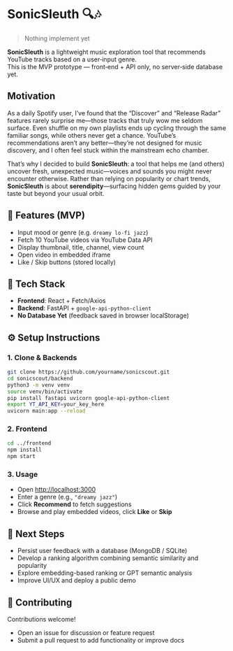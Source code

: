 # SonicSleuth 🔍🎶

> Nothing implement yet

**SonicSleuth** is a lightweight music exploration tool that recommends YouTube tracks based on a user‑input genre.  
This is the MVP prototype — front‑end + API only, no server‑side database yet.

## Motivation
As a daily Spotify user, I’ve found that the “Discover” and “Release Radar” features rarely surprise me—those tracks that truly wow me seldom surface. Even shuffle on my own playlists ends up cycling through the same familiar songs, while others never get a chance. YouTube’s recommendations aren’t any better—they’re not designed for music discovery, and I often feel stuck within the mainstream echo chamber.

That’s why I decided to build **SonicSleuth**: a tool that helps me (and others) uncover fresh, unexpected music—voices and sounds you might never encounter otherwise. Rather than relying on popularity or chart trends, **SonicSleuth** is about **serendipity**—surfacing hidden gems guided by your taste but beyond your usual orbit.

## 🚀 Features (MVP)
- Input mood or genre (e.g. `dreamy lo-fi jazz`)
- Fetch 10 YouTube videos via YouTube Data API
- Display thumbnail, title, channel, view count
- Open video in embedded iframe
- Like / Skip buttons (stored locally)

## 🧩 Tech Stack
- **Frontend**: React + Fetch/Axios  
- **Backend**: FastAPI + `google-api-python-client`  
- **No Database Yet** (feedback saved in browser localStorage)

## ⚙️ Setup Instructions

### 1. Clone & Backends
```bash
git clone https://github.com/yourname/sonicscout.git
cd sonicscout/backend
python3 -m venv venv
source venv/bin/activate
pip install fastapi uvicorn google-api-python-client
export YT_API_KEY=your_key_here
uvicorn main:app --reload
````

### 2. Frontend

```bash
cd ../frontend
npm install
npm start
```

### 3. Usage

* Open [http://localhost:3000](http://localhost:3000)
* Enter a genre (e.g., `"dreamy jazz"`)
* Click **Recommend** to fetch suggestions
* Browse and play embedded videos, click **Like** or **Skip**

## 🔭 Next Steps

* Persist user feedback with a database (MongoDB / SQLite)
* Develop a ranking algorithm combining semantic similarity and popularity
* Explore embedding-based ranking or GPT semantic analysis
* Improve UI/UX and deploy a public demo

## 🤝 Contributing

Contributions welcome!

* Open an issue for discussion or feature request
* Submit a pull request to add functionality or improve docs

